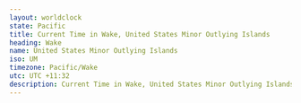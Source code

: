 ```yaml
---
layout: worldclock
state: Pacific
title: Current Time in Wake, United States Minor Outlying Islands
heading: Wake
name: United States Minor Outlying Islands
iso: UM
timezone: Pacific/Wake
utc: UTC +11:32
description: Current Time in Wake, United States Minor Outlying Islands [Live], Pacific. Live update now time in Wake, timezone Pacific/Wake, UTC +11:32, Country ISO code & Current Local Time.
---
```


